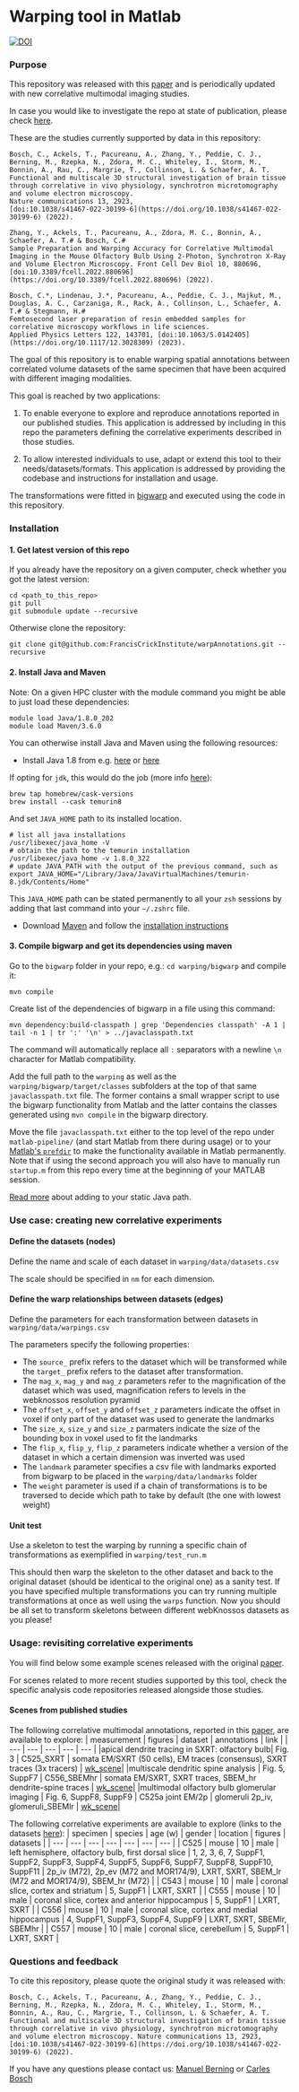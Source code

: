 # Warping tool in Matlab

[![DOI](https://zenodo.org/badge/DOI/10.5281/zenodo.6342309.svg)](https://doi.org/10.5281/zenodo.6342309)


### Purpose 

This repository was released with this [paper](https://www.nature.com/articles/s41467-022-30199-6) and is periodically updated with new correlative multimodal imaging studies.

In case you would like to investigate the repo at state of publication, please check [here](https://github.com/FrancisCrickInstitute/warpAnnotations/tree/paper_release).

These are the studies currently supported by data in this repository:
```
Bosch, C., Ackels, T., Pacureanu, A., Zhang, Y., Peddie, C. J., Berning, M., Rzepka, N., Zdora, M. C., Whiteley, I., Storm, M., Bonnin, A., Rau, C., Margrie, T., Collinson, L. & Schaefer, A. T.
Functional and multiscale 3D structural investigation of brain tissue through correlative in vivo physiology, synchrotron microtomography and volume electron microscopy.
Nature communications 13, 2923,
[doi:10.1038/s41467-022-30199-6](https://doi.org/10.1038/s41467-022-30199-6) (2022).

Zhang, Y., Ackels, T., Pacureanu, A., Zdora, M. C., Bonnin, A., Schaefer, A. T.# & Bosch, C.#
Sample Preparation and Warping Accuracy for Correlative Multimodal Imaging in the Mouse Olfactory Bulb Using 2-Photon, Synchrotron X-Ray and Volume Electron Microscopy. Front Cell Dev Biol 10, 880696, [doi:10.3389/fcell.2022.880696](https://doi.org/10.3389/fcell.2022.880696) (2022).

Bosch, C.*, Lindenau, J.*, Pacureanu, A., Peddie, C. J., Majkut, M., Douglas, A. C., Carzaniga, R., Rack, A., Collinson, L., Schaefer, A. T.# & Stegmann, H.#
Femtosecond laser preparation of resin embedded samples for correlative microscopy workflows in life sciences.
Applied Physics Letters 122, 143701, [doi:10.1063/5.0142405](https://doi.org/10.1117/12.3028309) (2023).
```

The goal of this repository is to enable warping spatial annotations between correlated volume datasets of the same specimen that have been acquired with different imaging modalities. 

This goal is reached by two applications:
1. To enable everyone to explore and reproduce annotations reported in our published studies. This application is addressed by including in this repo the parameters defining the correlative experiments described in those studies.

2. To allow interested individuals to use, adapt or extend this tool to their needs/datasets/formats. This application is addressed by providing the codebase and instructions for installation and usage.

The transformations were fitted in [bigwarp](https://github.com/saalfeldlab/bigwarp) and executed using the code in this repository.

### Installation

#### 1. Get latest version of this repo

If you already have the repository on a given computer, check whether you got the latest version:

```
cd <path_to_this_repo>
git pull
git submodule update --recursive
```

Otherwise clone the repository:

```
git clone git@github.com:FrancisCrickInstitute/warpAnnotations.git --recursive
```

#### 2. Install Java and Maven

Note: On a given HPC cluster with the module command you might be able to just load these dependencies:

```
module load Java/1.8.0_202
module load Maven/3.6.0
```

You can otherwise install Java and Maven using the following resources:

* Install Java 1.8 from e.g. [here](https://openjdk.java.net/install/) or [here](https://www.java.com/de/download/manual.jsp)

If opting for `jdk`, this would do the job (more info [here](https://devqa.io/brew-install-java/)):
```
brew tap homebrew/cask-versions
brew install --cask temurin8
```
And set `JAVA_HOME` path to its installed location.
```
# list all java installations
/usr/libexec/java_home -V
# obtain the path to the temurin installation
/usr/libexec/java_home -v 1.8.0_322
# update JAVA_PATH with the output of the previous command, such as
export JAVA_HOME="/Library/Java/JavaVirtualMachines/temurin-8.jdk/Contents/Home"
```
This `JAVA_HOME` path can be stated permanently to all your `zsh` sessions by adding that last command into your `~/.zshrc` file.

* Download [Maven](https://maven.apache.org/download.cgi) and follow the [installation instructions](https://maven.apache.org/install.html)


#### 3. Compile bigwarp and get its dependencies using maven

Go to the `bigwarp` folder in your repo, e.g.: `cd warping/bigwarp` and compile it:

```
mvn compile
```

Create list of the dependencies of bigwarp in a file using this command:

```
mvn dependency:build-classpath | grep 'Dependencies classpath' -A 1 | tail -n 1 | tr ':' '\n' > ../javaclasspath.txt
```

The command will automatically replace all `:` separators with a newline `\n` character for Matlab compatibility.

Add the  full path to the `warping` as well as the `warping/bigwarp/target/classes` subfolders at the top of that same `javaclasspath.txt` file.
The former contains a small wrapper script to use the bigwarp functionality from Matlab and the latter contains the classes generated using `mvn compile` in the bigwarp directory.

Move the file `javaclasspath.txt` either to the top level of the repo under `matlab-pipeline/` (and start Matlab from there during usage) or to your
[Matlab's `prefdir`](https://uk.mathworks.com/help/matlab/ref/prefdir.html?searchHighlight=prefdir&s_tid=srchtitle_prefdir_1)
to make the functionality available in Matlab permanently.
Note that if using the second approach you will also have to manually run `startup.m` from this repo every time at the beginning of your MATLAB session.

[Read more](https://uk.mathworks.com/help/matlab/matlab_external/static-path-of-java-class-path.html) about adding to your static Java path.

### Use case: creating new correlative experiments

#### Define the datasets (nodes)

Define the name and scale of each dataset in `warping/data/datasets.csv`

The scale should be specified in `nm` for each dimension.

#### Define the warp relationships between datasets (edges)

Define the parameters for each transformation between datasets in `warping/data/warpings.csv`

The parameters specify the following properties:

- The `source_` prefix refers to the dataset which will be transformed while the `target_` prefix refers to the dataset after transformation.
- The `mag_x`, `mag_y` and `mag_z` parameters refer to the magnification of the dataset which was used, magnification refers to levels in the webknossos resolution pyramid
- The `offset_x`, `offset_y` and `offset_z` parameters indicate the offset in voxel if only part of the dataset was used to generate the landmarks
- The `size_x`, `size_y` and `size_z` parmaters indicate the size of the bounding box in voxel used to fit the landmarks
- The `flip_x`, `flip_y`, `flip_z` parameters indicate whether a version of the dataset in which a certain dimension was inverted was used
- The `landmark` parameter specifies a csv file with landmarks exported from bigwarp to be placed in the `warping/data/landmarks` folder
- The `weight` parameter is used if a chain of transformations is to be traversed to decide which path to take by default (the one with lowest weight)

#### Unit test

Use a skeleton to test the warping by running a specific chain of transformations as exemplified in `warping/test_run.m`

This should then warp the skeleton to the other dataset and back to the original dataset (should be identical to the original one) as a sanity test.
If you have specified multiple transformations you can try running multiple transformations at once as well using the `warps` function.
Now you should be all set to transform skeletons between different webKnossos datasets as you please!

### Usage: revisiting correlative experiments

You will find below some example scenes released with the original [paper](https://www.nature.com/articles/s41467-022-30199-6). 

For scenes related to more recent studies supported by this tool, check the specific analysis code repositories released alongside those studies. 

#### Scenes from published studies

The following correlative multimodal annotations, reported in this [paper](https://www.nature.com/articles/s41467-022-30199-6), are available to explore:
| measurement | figures | dataset | annotations | link |
| --- | --- | --- | --- | --- |
|apical dendrite tracing in SXRT: olfactory bulb| Fig. 3 | C525_SXRT | somata EM/SXRT (50 cells), EM traces (consensus), SXRT traces (3x tracers) | [wk_scene](https://wklink.org/2530)|
|multiscale dendritic spine analysis | Fig. 5, SuppF7 | C556_SBEMhr | somata EM/SXRT, SXRT traces, SBEM_hr dendrite-spine traces | [wk_scene](https://wklink.org/6859)| 
|multimodal olfactory bulb glomerular imaging | Fig. 6, SuppF8, SuppF9 | C525a joint EM/2p | glomeruli 2p_iv, glomeruli_SBEMlr | [wk_scene](https://wklink.org/2705)|

The following correlative experiments are available to explore (links to the datasets [here](https://github.com/FrancisCrickInstitute/warpAnnotations/tree/main/warping/data)):
| specimen | species | age (w) | gender | location | figures | datasets |
| --- | --- | --- | --- | --- | --- | --- | 
| C525 | mouse | 10 | male | left hemisphere, olfactory bulb, first dorsal slice | 1, 2, 3, 6, 7, SuppF1, SuppF2, SuppF3, SuppF4, SuppF5, SuppF6, SuppF7, SuppF8,  SuppF10, SuppF11 | 2p_iv (M72), 2p_ev (M72 and MOR174/9), LXRT, SXRT, SBEM_lr (M72 and MOR174/9), SBEM_hr (M72) |
| C543 | mouse | 10 | male | coronal slice, cortex and striatum | 5, SuppF1 | LXRT, SXRT |
| C555 | mouse | 10 | male | coronal slice, cortex and anterior hippocampus | 5, SuppF1 | LXRT, SXRT |
| C556 | mouse | 10 | male | coronal slice, cortex and medial hippocampus | 4, SuppF1, SuppF3, SuppF4, SuppF9 | LXRT, SXRT, SBEMlr, SBEMhr |
| C557 | mouse | 10 | male | coronal slice, cerebellum | 5, SuppF1 | LXRT, SXRT |


### Questions and feedback

To cite this repository, please quote the original study it was released with: 
```
Bosch, C., Ackels, T., Pacureanu, A., Zhang, Y., Peddie, C. J., Berning, M., Rzepka, N., Zdora, M. C., Whiteley, I., Storm, M., Bonnin, A., Rau, C., Margrie, T., Collinson, L. & Schaefer, A. T. Functional and multiscale 3D structural investigation of brain tissue through correlative in vivo physiology, synchrotron microtomography and volume electron microscopy. Nature communications 13, 2923, [doi:10.1038/s41467-022-30199-6](https://doi.org/10.1038/s41467-022-30199-6) (2022).
```

If you have any questions please contact us: [Manuel Berning](mailto:manuel.berning@crick.ac.uk) or [Carles Bosch](mailto:carles.bosch@crick.ac.uk)

